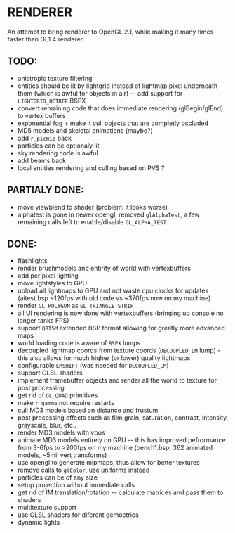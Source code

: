 # RENDERER
An attempt to bring renderer to OpenGL 2.1, while making it many times faster than GL1.4 renderer


## TODO:
- anistropic texture filtering
- entities should be lit by lightgrid instead of lightmap pixel underneath them (which is awful for objects in air) -- add support for `LIGHTGRID_OCTREE` BSPX
- convert remaining code that does immediate rendering (glBegin/glEnd) to vertex buffers
- exponential fog + make it cull objects that are completly occluded
- MD5 models and skeletal animations (maybe?)
- add `r_picmip` back
- particles can be optionaly lit
- sky rendering code is awful
- add beams back
- local entities rendering and culling based on PVS ?

## PARTIALY DONE:
- move viewblend to shader (problem: it looks worse)
- alphatest is gone in newer opengl, removed `glAlphaTest`, a few remaining calls left to enable/disable `GL_ALPHA_TEST`

## DONE:
- flashlights
- render brushmodels and entirity of world with vertexbuffers
- add per pixel lighting
- move lightstyles to GPU
- upload all lightmaps to GPU and not waste cpu clocks for updates (aitest.bsp ~120fps with old code vs ~370fps now on my machine)
- render `GL_POLYGON` as `GL_TRIANGLE_STRIP`
- all UI rendering is now done with vertexbuffers (bringing up console no longer tanks FPS)
- support `QBISM` extended BSP format allowing for greatly more advanced maps
- world loading code is aware of `BSPX` lumps
- decoupled lightmap coords from texture coords (`DECOUPLED_LM` lump) - this also allows for much higher (or lower) quality lightmaps
- configurable `LMSHIFT` (was needed for `DECOUPLED_LM`)
- support GLSL shaders
- implement framebuffer objects and render all the world to texture for post processing
- get rid of `GL_QUAD` primitives
- make `r_gamma` not require restarts
- cull MD3 models based on distance and frustum
- post processing effects such as film grain, saturation, contrast, intensity, grayscale, blur, etc..
- render MD3 models with vbos
- animate MD3 models entirely on GPU -- this has improved pefrormance from 3-6fps to >200fps on my machine (bench1.bsp, 362 animated models, ~5mil vert transforms)
- use opengl to generate mipmaps, thus allow for better textures
- remove calls to `glColor`, use uniforms instead
- particles can be of any size
- setup projection without immediate calls
- get rid of IM translation/rotation -- calculate matrices and pass them to shaders
- multitexture support
- use GLSL shaders for diferent gemoetries
- dynamic lights
